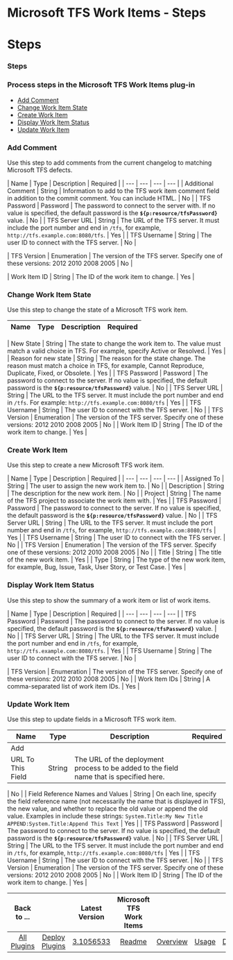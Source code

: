 
Microsoft TFS Work Items - Steps
================================

# Steps



### Steps




 



### Process steps in the Microsoft TFS Work Items plug-in


* [Add Comment](#add_comment)
* [Change 
Work Item State](#change_work_item_state)
* [Create Work Item](#create_work_item)
* [Display Work Item 
Status](#display_work_item_status)
* [Update Work Item](#update_work_item)




### Add Comment


Use this step to add 
comments from the current changelog to matching Microsoft TFS defects.




| Name | Type | Description | Required |
| 
--- | --- | --- | --- |
| Additional Comment | String | Information to add to the TFS work item comment field in 
addition to the commit comment. You can include HTML.
  | No |
| TFS Password | Password | The password to connect to 
the server with. If no value is specified, the default password is the **``${p:resource/tfsPassword}``** value. | No |
|
 TFS Server URL | String | The URL of the TFS server. It must include the port number and end in `/tfs`, for example, 
`http://tfs.example.com:8080/tfs`. | Yes |
| TFS Username | String | The user ID to connect with the TFS server. | No |

| TFS Version | Enumeration
  | The version of the TFS server. Specify one of these versions: 2012 2010 2008 2005 | No |

| Work Item ID | String | The ID of the work item to change. | Yes |


### Change Work Item State


Use this step to 
change the state of a Microsoft TFS work item.




| Name | Type | Description | Required |
| --- | --- | --- | --- |
| 
New State | String | The state to change the work item to. The value must match a valid choice in TFS. For example, 
specify Active or Resolved. | Yes |
| Reason for new state | String | The reason for the state change. The reason must 
match a choice in TFS, for example, Cannot Reproduce, Duplicate, Fixed, or Obsolete.
  | Yes |
| TFS Password | Password
 | The password to connect to the server. If no value is specified, the default password is the 
**``${p:resource/tfsPassword}``** value. | No |
| TFS Server URL | String | The URL to the TFS server. It must include 
the port number and end in `/tfs`. For example: `http://tfs.example.com:8080/tfs` | Yes |
| TFS Username | String | The 
user ID to connect with the TFS server. | No |
| TFS Version | Enumeration | The version of the TFS server. Specify one 
of these versions: 2012 2010 2008 2005
  | No |
| Work Item ID | String | The ID of the work item to change. | Yes |



### Create Work Item


Use this step to create a new Microsoft TFS work item.




| Name | Type | Description | Required
 |
| --- | --- | --- | --- |
| Assigned To | String | The user to assign the new work item to. | No |
| Description | 
String | The description for the new work item. | No |
| Project | String | The name of the TFS project to associate the
 work item with. | Yes |
| TFS Password | Password | The password to connect to the server. If no value is specified, 
the default password is the **``${p:resource/tfsPassword}``** value. | No |
| TFS Server URL | String | The URL to the 
TFS server. It must include the port number and end in `/tfs`, for example, `http://tfs.example.com:8080/tfs` | Yes |
| 
TFS Username | String | The user ID to connect with the TFS server. | No |
| TFS Version | Enumeration | The version of 
the TFS server. Specify one of these versions: 2012 2010 2008 2005 | No |
| Title | String | The title of the new work 
item. | Yes |
| Type | String | The type of the new work item, for example, Bug, Issue, Task, User Story, or Test Case. 
| Yes |


### Display Work Item Status


Use this step to show the summary of a work item or list of work items.




| 
Name | Type | Description | Required |
| --- | --- | --- | --- |
| TFS Password | Password | The password to connect to 
the server. If no value is specified, the default password is the **``${p:resource/tfsPassword}``** value. | No |
| TFS 
Server URL | String | The URL to the TFS server. It must include the port number and end in `/tfs`, for example, 
`http://tfs.example.com:8080/tfs`. | Yes |
| TFS Username | String | The user ID to connect with the TFS server. | No |

| TFS Version | Enumeration | The version of the TFS server. Specify one of these versions: 2012 2010 2008 2005 | No |
|
 Work Item IDs | String | A comma-separated list of work item IDs. | Yes |


### Update Work Item


Use this step to 
update fields in a Microsoft TFS work item.




| Name | Type | Description | Required |
| --- | --- | --- | --- |
| Add
 URL To This Field | String | The URL of the deployment process to be added to the field name that is specified here.
  
| No |
| Field Reference Names and Values | String | On each line, specify the field reference name (not necessarily the
 name that is displayed in TFS), the new value, and whether to replace the old value or append the old value. Examples 
in include these strings:  `System.Title:My New Title APPEND:System.Title:Append This Text` | Yes |
| TFS Password | 
Password | The password to connect to the server. If no value is specified, the default password is the 
**``${p:resource/tfsPassword}``** value. | No |
| TFS Server URL | String | The URL to the TFS server. It must include 
the port number and end in `/tfs`, for example, `http://tfs.example.com:8080/tfs` | Yes |
| TFS Username | String | The 
user ID to connect with the TFS server. | No |
| TFS Version | Enumeration | The version of the TFS server. Specify one 
of these versions: 2012 2010 2008 2005 | No |
| Work Item ID | String | The ID of the work item to change. | Yes |





|Back to ...||Latest Version|Microsoft TFS Work Items ||||
| :---: | :---: | :---: | :---: | :---: | :---: | :---: |
|[All Plugins](../../index.md)|[Deploy Plugins](../README.md)|[3.1056533](https://raw.githubusercontent.com/UrbanCode/IBM-UCD-PLUGINS/main/files/plugin-air-TFS-WorkItems/TFS-WorkItems-3.1056533.zip)|[Readme](README.md)|[Overview](overview.md)|[Usage](usage.md)|[Downloads](downloads.md)|
